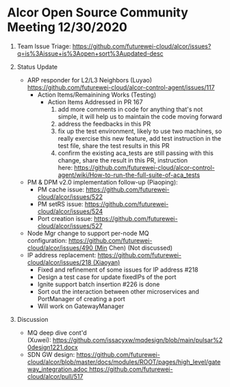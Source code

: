 # Alcor Open Source Community Meeting 12/30/2020

1. Team Issue Triage: https://github.com/futurewei-cloud/alcor/issues?q=is%3Aissue+is%3Aopen+sort%3Aupdated-desc

2. Status Update
    * ARP responder for L2/L3 Neighbors (Luyao) https://github.com/futurewei-cloud/alcor-control-agent/issues/117
        * Action Items/Remainining Works (Testing)
            * Action Items Addressed in PR 167
                1. add more comments in code for anything that's not simple, it will help us to maintain the code moving forward
			    2. address the feedbacks in this PR
			    3. fix up the test environment, likely to use two machines, so really exercise this new feature, add test instruction in the test file, share the test results in this PR
                4. confirm the existing aca_tests are still passing with this change, share the result in this PR, instruction here: https://github.com/futurewei-cloud/alcor-control-agent/wiki/How-to-run-the-full-suite-of-aca_tests
    * PM & DPM v2.0 implementation follow-up (Piaoping): 
        * PM cache issue: https://github.com/futurewei-cloud/alcor/issues/522
        * PM setRS issue: https://github.com/futurewei-cloud/alcor/issues/524
        * Port creation issue: https://github.com/futurewei-cloud/alcor/issues/527
    * Node Mgr change to support per-node MQ configuration: https://github.com/futurewei-cloud/alcor/issues/490 (Min Chen) (Not discussed)
    * IP address replacement: https://github.com/futurewei-cloud/alcor/issues/218 (Xiaoyan)
        * Fixed and refinement of some issues for IP address #218
        * Design a test case for update fixedlPs of the port
        * Ignite support batch insertion #226 is done
        * Sort out the interaction between other microservices and PortManager of creating a port
        * Will work on GatewayManager

3. Discussion
    * MQ deep dive cont'd (Xuwei): https://github.com/issacyxw/mqdesign/blob/main/pulsar%20design1221.docx
    * SDN GW design: https://github.com/futurewei-cloud/alcor/blob/master/docs/modules/ROOT/pages/high_level/gateway_integration.adoc https://github.com/futurewei-cloud/alcor/pull/517